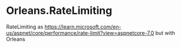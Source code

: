 # Orleans.RateLimiting

RateLimiting as https://learn.microsoft.com/en-us/aspnet/core/performance/rate-limit?view=aspnetcore-7.0 but with Orleans
